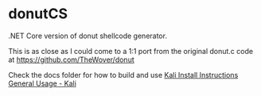 # donutCS

.NET Core version of donut shellcode generator.

This is as close as I could come to a 1:1 port from the original donut.c code at https://github.com/TheWover/donut

Check the docs folder for how to build and use
[Kali Install Instructions](https://github.com/n1xbyte/donutCS/blob/master/docs/Install.md) 
[General Usage - Kali](https://github.com/n1xbyte/donutCS/blob/master/docs/KaliUsage.md)
